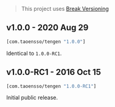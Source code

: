 > This project uses [Break Versioning](https://github.com/ptaoussanis/encore/blob/master/BREAK-VERSIONING.md)

## v1.0.0 - 2020 Aug 29

```clojure
[com.taoensso/tengen "1.0.0"]
```

Identical to `1.0.0-RC1`.


## v1.0.0-RC1 - 2016 Oct 15

```clojure
[com.taoensso/tengen "1.0.0-RC1"]
```

Initial public release.
